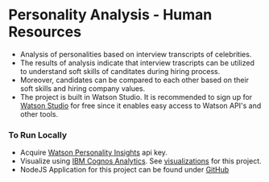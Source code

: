 # Personality Analysis - Human Resources
- Analysis of personalities based on interview transcripts of celebrities.
- The results of analysis indicate that interview trascripts can be utilized to understand soft skills of canditates during hiring process.
- Moreover, candidates can be compared to each other based on their soft skills and hiring company values.
- The project is built in Watson Studio. It is recommended to sign up for <a href="https://www.ibm.com/cloud/watson-studio">Watson Studio</a> for free since it enables easy access to Watson API's and other tools.

### To Run Locally
- Acquire <a href="https://www.ibm.com/watson/services/personality-insights/">Watson Personality Insights</a> api key.
- Visualize using <a href="https://www.ibm.com/products/cognos-analytics">IBM Cognos Analytics</a>.
See <a href="https://dataplatform.cloud.ibm.com/dashboards/4e72ca8a-3519-4627-ac7c-d94493fa1e66/view/5f67dc1621a93d904ec3dce407cc2d507c362759b3bbd152d3d67b4906357697f36a1a93c82d480fd916036af6ef170dc9">visualizations</a> for this project.
- NodeJS Application for this project can be found under [GitHub](https://github.com/ChenIsFromHarbin/InsideOut-Web-App.git)
